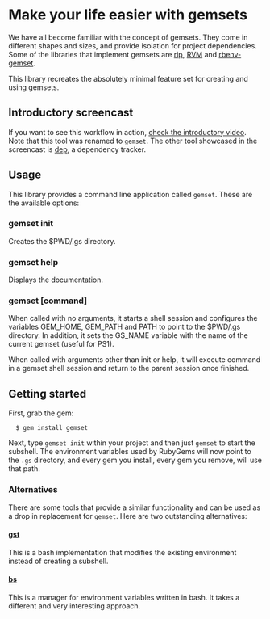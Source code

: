 # Make your life easier with gemsets

We have all become familiar with the concept of gemsets. They
come in different shapes and sizes, and provide isolation
for project dependencies. Some of the libraries that
implement gemsets are [rip](https://github.com/defunkt/rip),
[RVM](https://rvm.beginrescueend.com/gemsets/) and
[rbenv-gemset](https://github.com/jamis/rbenv-gemset).

This library recreates the absolutely minimal feature set for creating
and using gemsets.

## Introductory screencast

If you want to see this workflow in action, [check the introductory
video](http://vimeo.com/soveran/gs). Note that this tool was renamed
to `gemset`. The other tool showcased in the screencast is
[dep](http://twpil.github.com/dep/), a dependency tracker.

## Usage

This library provides a command line application called `gemset`. These
are the available options:

### gemset init

Creates the $PWD/.gs directory.

### gemset help

Displays the documentation.

### gemset [command]

When called with no arguments, it starts a shell session and
configures the variables GEM_HOME, GEM_PATH and PATH to point to the
$PWD/.gs directory. In addition, it sets the GS_NAME variable with the
name of the current gemset (useful for PS1).

When called with arguments other than init or help, it will execute
command in a gemset shell session and return to the parent session once
finished.

## Getting started

First, grab the gem:

      $ gem install gemset

Next, type `gemset init` within your project and then just `gemset` to start
the subshell. The environment variables used by RubyGems will now
point to the `.gs` directory, and every gem you install, every gem you
remove, will use that path.

### Alternatives

There are some tools that provide a similar functionality and can
be used as a drop in replacement for `gemset`. Here are two
outstanding alternatives:

#### [gst](https://github.com/tonchis/gst)

This is a bash implementation that modifies the existing
environment instead of creating a subshell.

#### [bs](https://github.com/educabilia/bs)

This is a manager for environment variables written in bash. It
takes a different and very interesting approach.
